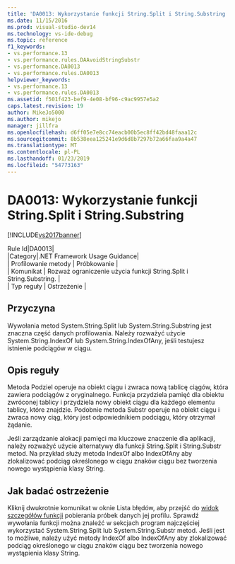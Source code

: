 ```yaml
---
title: 'DA0013: Wykorzystanie funkcji String.Split i String.Substring | Dokumentacja firmy Microsoft'
ms.date: 11/15/2016
ms.prod: visual-studio-dev14
ms.technology: vs-ide-debug
ms.topic: reference
f1_keywords:
- vs.performance.13
- vs.performance.rules.DAAvoidStringSubstr
- vs.performance.DA0013
- vs.performance.rules.DA0013
helpviewer_keywords:
- vs.performance.13
- vs.performance.rules.DA0013
ms.assetid: f501f423-bef9-4e08-bf96-c9ac9957e5a2
caps.latest.revision: 19
author: MikeJo5000
ms.author: mikejo
manager: jillfra
ms.openlocfilehash: d6ff05e7e8cc74eacb00b5ec8ff42bd48faaa12c
ms.sourcegitcommit: 8b538eea125241e9d6d8b7297b72a66faa9a4a47
ms.translationtype: MT
ms.contentlocale: pl-PL
ms.lasthandoff: 01/23/2019
ms.locfileid: "54773163"
---
```

# <a name="da0013-high-usage-of-stringsplit-or-stringsubstring"></a>DA0013: Wykorzystanie funkcji String.Split i String.Substring
[!INCLUDE[vs2017banner](../includes/vs2017banner.md)]

Rule Id|DA0013|  
|Category|.NET Framework Usage Guidance|  
| Profilowanie metody | Próbkowanie |  
| Komunikat | Rozważ ograniczenie użycia funkcji String.Split i String.Substring. |  
| Typ reguły | Ostrzeżenie |  
  
## <a name="cause"></a>Przyczyna  
 Wywołania metod System.String.Split lub System.String.Substring jest znaczna część danych profilowania. Należy rozważyć użycie System.String.IndexOf lub System.String.IndexOfAny, jeśli testujesz istnienie podciągów w ciągu.  
  
## <a name="rule-description"></a>Opis reguły  
 Metoda Podziel operuje na obiekt ciągu i zwraca nową tablicę ciągów, która zawiera podciągów z oryginalnego. Funkcja przydziela pamięć dla obiektu zwróconej tablicy i przydziela nowy obiekt ciągu dla każdego elementu tablicy, które znajdzie. Podobnie metoda Substr operuje na obiekt ciągu i zwraca nowy ciąg, który jest odpowiednikiem podciągu, który otrzymał żądanie.  
  
 Jeśli zarządzanie alokacji pamięci ma kluczowe znaczenie dla aplikacji, należy rozważyć użycie alternatywy dla funkcji String.Split i String.Substr metod. Na przykład służy metoda IndexOf albo IndexOfAny aby zlokalizować podciąg określonego w ciągu znaków ciągu bez tworzenia nowego wystąpienia klasy String.  
  
## <a name="how-to-investigate-a-warning"></a>Jak badać ostrzeżenie  
 Kliknij dwukrotnie komunikat w oknie Lista błędów, aby przejść do [widok szczegółów funkcji](../profiling/function-details-view.md) pobierania próbek danych jej profilu. Sprawdź wywołania funkcji można znaleźć w sekcjach program najczęściej wykorzystać System.String.Split lub System.String.Substr metod. Jeśli jest to możliwe, należy użyć metody IndexOf albo IndexOfAny aby zlokalizować podciąg określonego w ciągu znaków ciągu bez tworzenia nowego wystąpienia klasy String.
